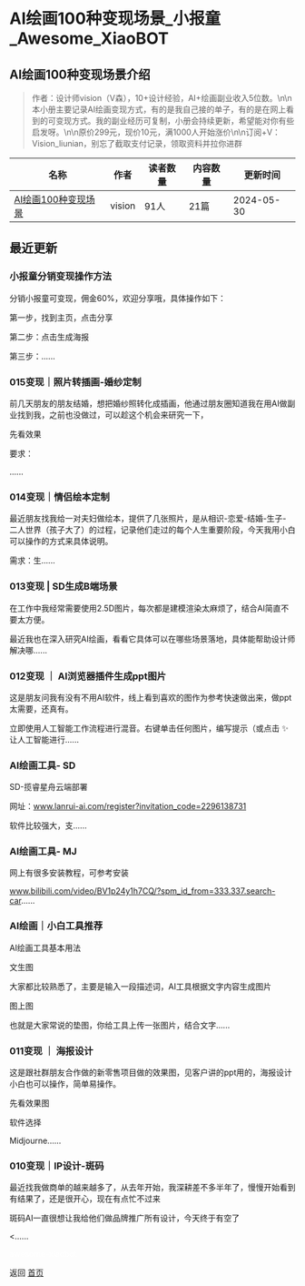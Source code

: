 # AI绘画100种变现场景_小报童_Awesome_XiaoBOT

## AI绘画100种变现场景介绍
> 作者：设计师vision（V森），10+设计经验，AI+绘画副业收入5位数。\n\n本小册主要记录AI绘画变现方式，有的是我自己接的单子，有的是在网上看到的可变现方式。我的副业经历可复制，小册会持续更新，希望能对你有些启发呀。\n\n原价299元，现价10元，满1000人开始涨价\n\n订阅+V：Vision_liunian，别忘了截取支付记录，领取资料并拉你进群  
  


|名称|作者|读者数量|内容数量|更新时间|
|---|---|---|---|---|
|[AI绘画100种变现场景](https://xiaobot.net/p/vision?refer=0b133df9-27dc-423b-8101-639049001c13)|vision|91人|21篇|2024-05-30|

## 最近更新
### 小报童分销变现操作方法

分销小报童可变现，佣金60%，欢迎分享哦，具体操作如下：

第一步，找到主页，点击分享

第二步：点击生成海报

第三步：......

### 015变现｜照片转插画-婚纱定制

前几天朋友的朋友结婚，想把婚纱照转化成插画，他通过朋友圈知道我在用AI做副业找到我，之前也没做过，可以趁这个机会来研究一下，

先看效果

要求：

......

### 014变现｜情侣绘本定制

最近朋友找我给一对夫妇做绘本，提供了几张照片，是从相识-恋爱-结婚-生子-
二人世界（孩子大了）的过程，记录他们走过的每个人生重要阶段，今天我用小白可以操作的方式来具体说明。

需求：生......

### 013变现 | SD生成B端场景

在工作中我经常需要使用2.5D图片，每次都是建模渲染太麻烦了，结合AI简直不要太方便。

最近我也在深入研究AI绘画，看看它具体可以在哪些场景落地，具体能帮助设计师解决哪......

### 012变现 ｜ AI浏览器插件生成ppt图片

这是朋友问我有没有不用AI软件，线上看到喜欢的图作为参考快速做出来，做ppt太需要，还真有。

立即使用人工智能工作流程进行混音。右键单击任何图片，编写提示（或点击 ✨ 让人工智能进行......

### AI绘画工具- SD

SD-揽睿星舟云端部署

网址：www.lanrui-ai.com/register?invitation_code=2296138731

软件比较强大，支......

### AI绘画工具- MJ

网上有很多安装教程，可参考安装

www.bilibili.com/video/BV1p24y1h7CQ/?spm_id_from=333.337.search-car......

### AI绘画｜小白工具推荐

AI绘画工具基本用法

文生图

大家都比较熟悉了，主要是输入一段描述词，AI工具根据文字内容生成图片

图上图

也就是大家常说的垫图，你给工具上传一张图片，结合文字......

### 011变现 ｜ 海报设计

这是跟社群朋友合作做的新零售项目做的效果图，见客户讲的ppt用的，海报设计小白也可以操作，简单易操作。

先看效果图

软件选择

Midjourne......

### 010变现｜IP设计-斑码

最近找我做商单的越来越多了，从去年开始，我深耕差不多半年了，慢慢开始看到有结果了，还是很开心，现在有点忙不过来

斑码AI一直很想让我给他们做品牌推广所有设计，今天终于有空了

<......


<a href="https://github.com/Reno9527/awesome-xiaobot" style="color: white; text-decoration: none;">awesome-xiaobot</a>

返回 [首页](../README.md)
